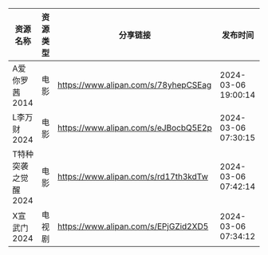 | 资源名称         | 资源类型 | 分享链接                                 | 发布时间                |
| ------------ | ---- | ------------------------------------ | ------------------- |
| A爱你罗茜2014    | 电影   | https://www.alipan.com/s/78yhepCSEag | 2024-03-06 19:00:14 |
| L李万财2024     | 电影   | https://www.alipan.com/s/eJBocbQ5E2p | 2024-03-06 07:30:15 |
| T特种突袭之觉醒2024 | 电影   | https://www.alipan.com/s/rd17th3kdTw | 2024-03-06 07:42:14 |
| X宣武门2024     | 电视剧  | https://www.alipan.com/s/EPjGZid2XD5 | 2024-03-06 07:34:12 |
